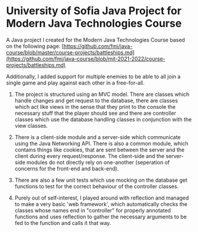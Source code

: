 # University of Sofia Java Project for Modern Java Technologies Course 

A Java project I created for the Modern Java Technologies Course based on the following page: [https://github.com/fmi/java-course/blob/master/course-projects/battleships.md](https://github.com/fmi/java-course/blob/mjt-2021-2022/course-projects/battleships.md)

Additionally, I added support for multiple enemies to be able to all join a single game and play against each other in a free-for-all.

1. The project is structured using an MVC model. There are classes which handle changes and get request to the database, there are classes which act like views in the sense that they print to the console the necessary stuff that the player should see and there are controller classes which use the database handling classes in conjunction with the view classes.

2. There is a client-side module and a server-side which communicate using the Java Networking API. There is also a common module, which contains things like cookies, that are sent between the server and the client during every request/response. The client-side and the server-side modules do not directly rely on one-another (seperation of concerns for the front-end and back-end).

3. There are also a few unit tests which use mocking on the database get functions to test for the correct behaviour of the controller classes.

4. Purely out of self-interest, I played around with reflection and managed to make a very basic 'web framework', which automatically checks the classes whose names end in "controller" for properly annotated functions and uses reflection to gather the necessary arguments to be fed to the function and calls it that way.
